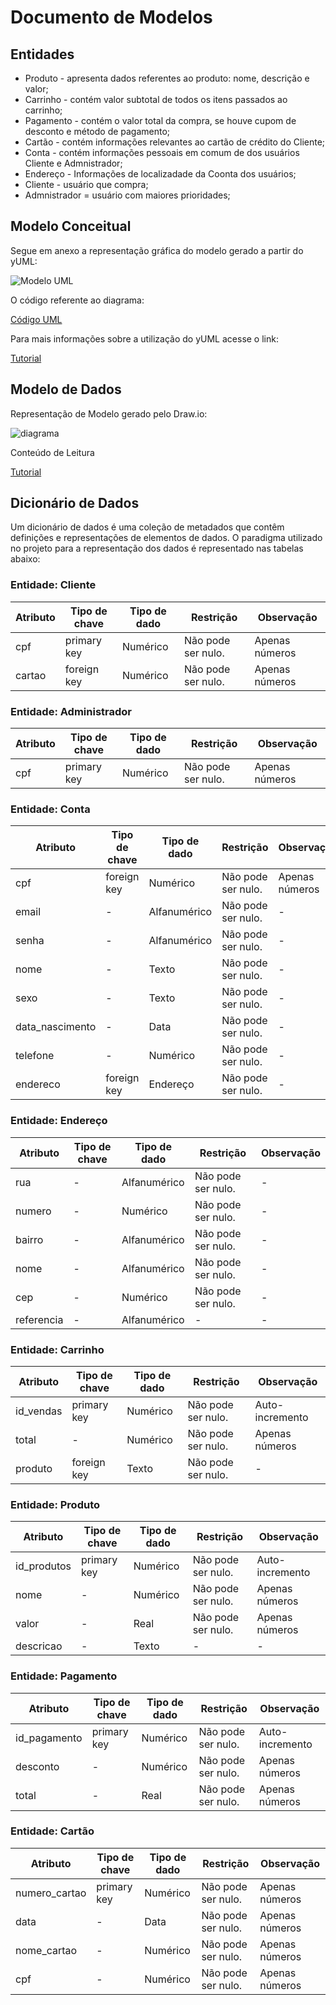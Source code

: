 # Documento de Modelos

## Entidades  
* Produto - apresenta dados referentes ao produto: nome, descrição e valor;
* Carrinho - contém valor subtotal de todos os itens passados ao carrinho;
* Pagamento - contém o valor total da compra, se houve cupom de desconto e método de pagamento;
* Cartão - contém informações relevantes ao cartão de crédito do Cliente;
* Conta - contém informações pessoais em comum de dos usuários Cliente e Admnistrador;
* Endereço - Informações de localizadade da Coonta dos usuários;
* Cliente - usuário que compra;
* Admnistrador = usuário com maiores prioridades;

## Modelo Conceitual

Segue em anexo a representação gráfica do modelo gerado a partir do yUML:

![Modelo UML](diagramas/IMG_MOD_CONCEITUAL.png)

O código referente ao diagrama:

[Código UML](diagramas/MODELO_CONCEITUAL.md)

Para mais informações sobre a utilização do yUML acesse o link:

[Tutorial](https://yuml.me/diagram/plain/class/samples)  

## Modelo de Dados

Representação de Modelo gerado pelo Draw.io:

![diagrama](diagramas/MODELO_DADOS.png)  

Conteúdo de Leitura
  
[Tutorial](https://www.devmedia.com.br/modelagem-de-dados-tutorial/20398)

## Dicionário de Dados

Um dicionário de dados é uma coleção de metadados que contêm definições e representações de elementos de dados. O paradigma utilizado no projeto para a representação dos dados é representado nas tabelas abaixo:


### Entidade: Cliente

 Atributo | Tipo de chave | Tipo de dado | Restrição | Observação
 -------- | ------------- | ------------ | --------- | ----------
 cpf      | primary key   | Numérico     | Não pode ser nulo. | Apenas números 
 cartao   | foreign key   | Numérico     | Não pode ser nulo. | Apenas números


### Entidade: Administrador


 Atributo | Tipo de chave | Tipo de dado | Restrição | Observação
 -------- | ------------- | ------------ | --------- | ----------
 cpf      | primary key   | Numérico    | Não pode ser nulo. | Apenas números 


### Entidade: Conta


 Atributo | Tipo de chave | Tipo de dado | Restrição | Observação |
 -------- | ------------- | ------------ | --------- | ----------
 cpf      | foreign key   | Numérico     | Não pode ser nulo. | Apenas números 
 email    |      -        | Alfanumérico | Não pode ser nulo. |      -
 senha | - | Alfanumérico | Não pode ser nulo. | - 
 nome | - | Texto | Não pode ser nulo. | - 
 sexo | - | Texto | Não pode ser nulo. | - 
 data_nascimento | - | Data | Não pode ser nulo. | - 
 telefone | - | Numérico | Não pode ser nulo. | - 
 endereco | foreign key | Endereço | Não pode ser nulo. | - 


### Entidade: Endereço


 Atributo | Tipo de chave | Tipo de dado | Restrição | Observação
 -------- | ------------- | ------------ | --------- | ----------
 rua | - | Alfanumérico | Não pode ser nulo. | - 
 numero | - | Numérico | Não pode ser nulo. | - 
 bairro | - | Alfanumérico | Não pode ser nulo. | - 
 nome | - | Alfanumérico | Não pode ser nulo. | - 
 cep | - | Numérico | Não pode ser nulo. | - 
 referencia | - | Alfanumérico | - | - 


### Entidade: Carrinho


 Atributo | Tipo de chave | Tipo de dado | Restrição | Observação
 -------- | ------------- | ------------ | --------- | ----------
 id_vendas | primary key | Numérico | Não pode ser nulo. | Auto-incremento
 total | - | Numérico | Não pode ser nulo. | Apenas números
 produto | foreign key | Texto | Não pode ser nulo. | - 


### Entidade: Produto


 Atributo | Tipo de chave | Tipo de dado | Restrição | Observação
 -------- | ------------- | ------------ | --------- | ----------
 id_produtos | primary key | Numérico | Não pode ser nulo. | Auto-incremento
 nome | - | Numérico | Não pode ser nulo. | Apenas números
 valor | - | Real | Não pode ser nulo. | Apenas números
 descricao | - | Texto | - | -


### Entidade: Pagamento


 Atributo | Tipo de chave | Tipo de dado | Restrição | Observação
 -------- | ------------- | ------------ | --------- | ----------
 id_pagamento | primary key | Numérico | Não pode ser nulo. |Auto-incremento
 desconto | - | Numérico | Não pode ser nulo. | Apenas números
 total | - | Real | Não pode ser nulo. | Apenas números


### Entidade: Cartão

 
 Atributo | Tipo de chave | Tipo de dado | Restrição |Observação
 -------- | ------------- | ------------ | --------- | ----------
 numero_cartao | primary key | Numérico | Não pode ser nulo. | Apenas números
 data | - | Data | Não pode ser nulo. | Apenas números
 nome_cartao | - | Numérico | Não pode ser nulo. | Apenas números
 cpf | - | Numérico |Não pode ser nulo. | Apenas números
  